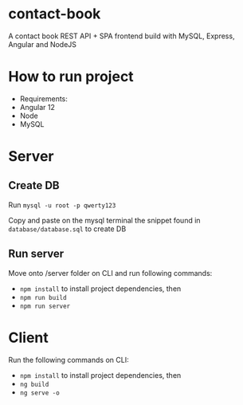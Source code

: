 # contact-book
A contact book REST API + SPA frontend build with MySQL, Express, Angular and NodeJS


# How to run project
- Requirements:
- Angular 12
- Node
- MySQL

# Server

## Create DB
Run `mysql -u root -p qwerty123`

Copy and paste on the mysql terminal the snippet found in `database/database.sql` to create DB

## Run server
Move onto /server folder on CLI and run following commands:

- `npm install` to install project dependencies, then
- `npm run build` 
- `npm run server`


# Client
Run the following commands on CLI:
- `npm install` to install project dependencies, then
- `ng build`
- `ng serve -o`


